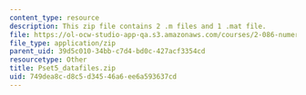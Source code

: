 ```yaml
---
content_type: resource
description: This zip file contains 2 .m files and 1 .mat file.
file: https://ol-ocw-studio-app-qa.s3.amazonaws.com/courses/2-086-numerical-computation-for-mechanical-engineers-fall-2012/749dea8cd8c5d34546a6ee6a593637cd_Pset5_datafiles.zip
file_type: application/zip
parent_uid: 39d5c010-34bb-c7d4-bd0c-427acf3354cd
resourcetype: Other
title: Pset5_datafiles.zip
uid: 749dea8c-d8c5-d345-46a6-ee6a593637cd
---
```

